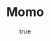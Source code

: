 ---
title: "Momo"
bookCover: "/assets/book-covers/momo.jpg"
slug: "momo"
bookAuthor: "Michal Ende"
rating: 10
done: false
tags: []
detailedNotes: false
amazonLink: ""
author:
  name: Rico Trebeljahr
  picture: "/assets/blog/profile.jpeg"
---